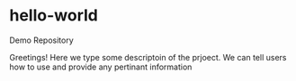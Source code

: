 # hello-world
Demo Repository

Greetings!  Here we type some descriptoin of the prjoect.
We can tell users how to use and provide any pertinant information
